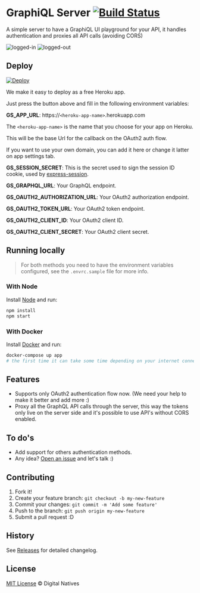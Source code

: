 # GraphiQL Server [![Build Status](https://travis-ci.org/digitalnatives/graphiql-server.svg?branch=master)](https://travis-ci.org/digitalnatives/graphiql-server)

A simple server to have a GraphiQL UI playground for your API, it handles authentication and proxies all API calls (avoiding CORS)

![logged-in](https://cloud.githubusercontent.com/assets/4459232/22155207/f1a34124-df2e-11e6-95c7-dc99fade1b4d.png)
![logged-out](https://cloud.githubusercontent.com/assets/4459232/22155208/f1a36226-df2e-11e6-8267-514fba6a1866.png)


## Deploy

[![Deploy](https://www.herokucdn.com/deploy/button.svg)](https://heroku.com/deploy)

We make it easy to deploy as a free Heroku app.

Just press the button above and fill in the following environment variables:

__GS_APP_URL__: https://`<heroku-app-name>`.herokuapp.com

The `<heroku-app-name>` is the name that you choose for your app on Heroku.

This will be the base Url for the callback on the OAuth2 auth flow.

If you want to use your own domain, you can add it here or change it latter on app settings tab.

__GS_SESSION_SECRET__: This is the secret used to sign the session ID cookie, used by [express-session](https://github.com/expressjs/session/#secret).

__GS_GRAPHQL_URL__: Your GraphQL endpoint.

__GS_OAUTH2_AUTHORIZATION_URL__: Your OAuth2 authorization endpoint.

__GS_OAUTH2_TOKEN_URL__: Your OAuth2 token endpoint.

__GS_OAUTH2_CLIENT_ID__: Your OAuth2 client ID.

__GS_OAUTH2_CLIENT_SECRET__: Your OAuth2 client secret.


## Running locally

> For both methods you need to have the environment variables configured, see the `.envrc.sample` file for more info.

### With Node

Install [Node](https://nodejs.org) and run:

```bash
npm install
npm start
```

### With Docker

Install [Docker](https://www.docker.com/) and run:

```bash
docker-compose up app
# the first time it can take some time depending on your internet connection
```


## Features

- Supports only OAuth2 authentication flow now. (We need your help to make it better and add more :)
- Proxy all the GraphQL API calls through the server, this way the tokens only live on the server side and it's possible to use API's without CORS enabled.


## To do's

- Add support for others authentication methods.
- Any idea? [Open an issue](https://github.com/digitalnatives/graphiql-server/issues/new) and let's talk :)


## Contributing

1. Fork it!
2. Create your feature branch: `git checkout -b my-new-feature`
3. Commit your changes: `git commit -m 'Add some feature'`
4. Push to the branch: `git push origin my-new-feature`
5. Submit a pull request :D


## History

See [Releases](https://github.com/digitalnatives/graphiql-server/releases) for detailed changelog.


## License

[MIT License](http://digitalnatives.mit-license.org/) © Digital Natives
